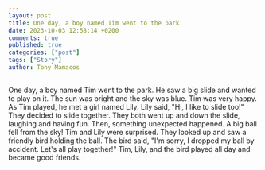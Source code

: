 ```yaml
---
layout: post
title: One day, a boy named Tim went to the park
date: 2023-10-03 12:58:14 +0200
comments: true
published: true
categories: ["post"]
tags: ["Story"]
author: Tony Mamacos
---
```

One day, a boy named Tim went to the park. He saw a big slide and wanted to play on it. The sun was bright and the sky was blue. Tim was very happy.
As Tim played, he met a girl named Lily. Lily said, "Hi, I like to slide too!" They decided to slide together. They both went up and down the slide, laughing and having fun.
Then, something unexpected happened. A big ball fell from the sky! Tim and Lily were surprised. They looked up and saw a friendly bird holding the ball. The bird said, "I'm sorry, I dropped my ball by accident. Let's all play together!" Tim, Lily, and the bird played all day and became good friends.
